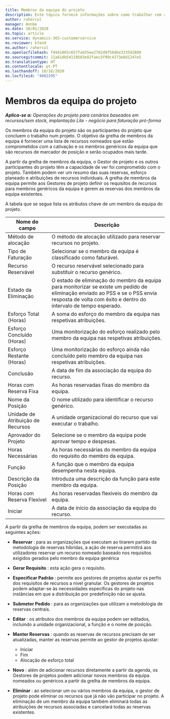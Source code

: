 ```yaml
---
title: Membros da equipa do projeto
description: Este tópico fornece informações sobre como trabalhar com as informações, os atributos e o agendamento dos membros da equipa do projeto.
author: ruhercul
manager: Annbe
ms.date: 10/01/2020
ms.topic: article
ms.service: dynamics-365-customerservice
ms.reviewer: kfend
ms.author: ruhercul
ms.openlocfilehash: f4941803c657fab55ee2702d9f58d6e333592889
ms.sourcegitcommit: 11a61db54119503e82faec5f99c4273e8d1247e5
ms.translationtype: HT
ms.contentlocale: pt-PT
ms.lasthandoff: 10/16/2020
ms.locfileid: "4082295"
---
```

# <a name="project-team-members"></a>Membros da equipa do projeto

_**Aplica-se a:** Operações do projeto para cenários baseados em recursos/sem stock, implantação Lite - negócio para faturação pró-forma_

Os membros da equipa do projeto são os participantes do projeto que concluem o trabalho num projeto. O objetivo da grelha de membros da equipa é fornecer uma lista de recursos nomeados que estão comprometidos com a cativação e os membros genéricos da equipa que são recursos de marcador de posição e serão ocupados mais tarde.

A partir da grelha de membros da equipa, o Gestor de projeto e os outros participantes do projeto têm a capacidade de ver foi comprometido com o projeto. Também podem ver um resumo das suas reservas, esforço planeado e atribuições de recursos individuais. A grelha de membros da equipa permite aos Gestores de projeto definir os requisitos de recursos para membros genéricos da equipa e gerem as reservas dos membros da equipa existentes.

A tabela que se segue lista os atributos chave de um membro da equipa do projeto.

| Nome do campo          | Descrição                                                                                                                                                                  |
|--------------------------|-----------------------------------------------------------------------------------------------------------------------------------------------------------------------------------|
| Método de alocação        | O método de alocação utilizado para reservar recursos no projeto.                                                                         |
| Tipo de Faturação             | Selecionar se o membro da equipa é classificado como faturável.                                                                                                                                       |
| Recurso Reservável        | O recurso reservável selecionado para substituir o recurso genérico.                                                                                                                   |
| Estado da Eliminação            | O estado de eliminação do membro da equipa para monitorizar se existe um pedido de eliminação enviado ao PSS e se o PSS envia resposta de volta com êxito e dentro do intervalo de tempo esperado. |
| Esforço Total (Horas)     | A soma do esforço do membro da equipa nas respetivas atribuições.                                                                                                                         |
| Esforço Concluído (Horas) | Uma monitorização do esforço realizado pelo membro da equipa nas respetivas atribuições.                                                                                           |
| Esforço Restante (Horas) | Uma monitorização do esforço ainda não concluído pelo membro da equipa nas respetivas atribuições.                                                                                    |
| Conclusão                   | A data de fim da associação da equipa do recurso.                                                                                                                                            |
| Horas com Reserva Fixa        | As horas reservadas fixas do membro da equipa.                                                                                                                                                                |
| Nome da Posição            | O nome utilizado para identificar o recurso genérico.                                                                                                                                   |
| Unidade de Atribuição de Recursos          | A unidade organizacional do recurso que vai executar o trabalho.                                                                                                                      |
| Aprovador do Projeto         | Selecione se o membro da equipa pode aprovar tempo e despesas.                                                                                                                     |
| Horas Necessárias           | As horas necessárias do membro da equipa do requisito do membro da equipa.                                                                                                                       |
| Função                     | A função que o membro da equipa desempenha nesta equipa.                                                                                                                                |
| Descrição da Posição     | Introduza uma descrição da função para este membro da equipa.                                                                                                                             |
| Horas com Reserva Flexível        | As horas reservadas flexíveis do membro da equipa.                                                                                                                                                                 |
| Iniciar                    | A data de início da associação da equipa do recurso.                                                                                                                                          |

A partir da grelha de membros da equipa, podem ser executadas as seguintes ações:

- **Reservar** : para as organizações que executam ao tirarem partido da metodologia de reservas híbridas, a ação de reserva permitirá aos utilizadores reservar um recurso nomeado baseado nos requisitos exigidos gerados pelo membro da equipa genérica
- **Gerar Requisito** : esta ação gera o requisito.
- **Especificar Padrão** : permite aos gestores de projetos ajustar os perfis dos requisitos de recursos a nível granular. Os gestores de projetos podem adaptar-se às necessidades específicas do projeto nas instâncias em que a distribuição por predefinição não se ajusta.
- **Submeter Pedido** : para as organizações que utilizam a metodologia de reservas centrais.
- **Editar** : os atributos dos membros da equipa podem ser editados, incluindo a unidade organizacional, a função e o nome de posição.
- **Manter Reservas** : quando as reservas de recursos precisam de ser atualizadas, manter as reservas permite ao gestor de projetos ajustar:

    - Iniciar
    - Fim
    - Alocação de esforço total

- **Novo** : além de adicionar recursos diretamente a partir da agenda, os Gestores de projetos podem adicionar novos membros da equipa nomeados ou genéricos a partir da grelha de membros da equipa.
- **Eliminar** : ao selecionar um ou vários membros da equipa, o gestor de projeto pode eliminar os recursos que já não vão participar no projeto. A eliminação de um membro da equipa também eliminará todas as atribuições de recursos associadas e cancelará todas as reservas existentes.
